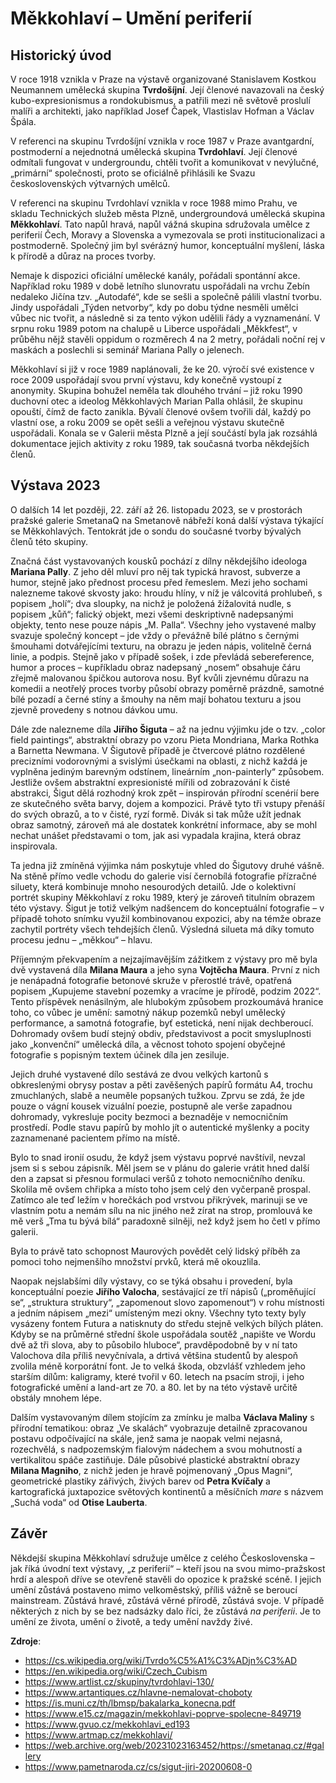 # Měkkohlaví – Umění periferií

## Historický úvod

V roce 1918 vznikla v Praze na výstavě organizované Stanislavem Kostkou Neumannem umělecká skupina **Tvrdošíjní**. Její členové navazovali na český kubo-expresionismus a rondokubismus, a patřili mezi ně světově proslulí malíři a architekti, jako například Josef Čapek, Vlastislav Hofman a Václav Špála.

V referenci na skupinu Tvrdošíjní vznikla v roce 1987 v Praze avantgardní, postmoderní a nejednotná umělecká skupina **Tvrdohlaví**. Její členové odmítali fungovat v undergroundu, chtěli tvořit a komunikovat v nevýlučné, „primární“ společnosti, proto se oficiálně přihlásili ke Svazu československých výtvarných umělců.

V referenci na skupinu Tvrdohlaví vznikla v roce 1988 mimo Prahu, ve skladu Technických služeb města Plzně, undergroundová umělecká skupina **Měkkohlaví**. Tato napůl hravá, napůl vážná skupina sdružovala umělce z periferií Čech, Moravy a Slovenska a vymezovala se proti institucionalizaci a postmoderně. Společný jim byl svérázný humor, konceptuální myšlení, láska k přírodě a důraz na proces tvorby.

Nemaje k dispozici oficiální umělecké kanály, pořádali spontánní akce. Například roku 1989 v době letního slunovratu uspořádali na vrchu Zebín nedaleko Jičína tzv. „Autodafé“, kde se sešli a společně pálili vlastní tvorbu. Jindy uspořádali „Týden netvorby“, kdy po dobu týdne nesměli umělci vůbec nic tvořit, a následně si za tento výkon udělili řády a vyznamenání. V srpnu roku 1989 potom na chalupě u Liberce uspořádali „Měkkfest“, v průběhu nějž stavěli oppidum o rozměrech 4 na 2 metry, pořádali noční rej v maskách a poslechli si seminář Mariana Pally o jelenech.

Měkkohlaví si již v roce 1989 naplánovali, že ke 20. výročí své existence v roce 2009 uspořádají svou první výstavu, kdy konečně vystoupí z anonymity. Skupina bohužel neměla tak dlouhého trvání – již roku 1990 duchovní otec a ideolog Měkkohlavých Marian Palla ohlásil, že skupinu opouští, čímž de facto zanikla. Bývalí členové ovšem tvořili dál, každý po vlastní ose, a roku 2009 se opět sešli a veřejnou výstavu skutečně uspořádali. Konala se v Galerii města Plzně a její součástí byla jak rozsáhlá dokumentace jejich aktivity z roku 1989, tak současná tvorba někdejších členů.

## Výstava 2023

O dalších 14 let později, 22. září až 26. listopadu 2023, se v prostorách pražské galerie SmetanaQ na Smetanově nábřeží koná další výstava týkající se Měkkohlavých. Tentokrát jde o sondu do současné tvorby bývalých členů této skupiny.

Značná část vystavovaných kousků pochází z dílny někdejšího ideologa **Mariana Pally**. Z jeho děl mluví pro něj tak typická hravost, subverze a humor, stejně jako přednost procesu před řemeslem. Mezi jeho sochami nalezneme takové skvosty jako: hroudu hlíny, v níž je válcovitá prohlubeň, s popisem „holí“; dva sloupky, na nichž je položená žížalovitá nudle, s popisem „kůň“; falický objekt, mezi všemi deskriptivně nadepsanými objekty, tento nese pouze nápis „M. Palla“. Všechny jeho vystavené malby svazuje společný koncept – jde vždy o převážně bílé plátno s černými šmouhami dotvářejícími texturu, na obrazu je jeden nápis, volitelně černá linie, a podpis. Stejně jako v případě sošek, i zde převládá sebereference, humor a proces – kupříkladu obraz nadepsaný „nosem“ obsahuje čáru zřejmě malovanou špičkou autorova nosu. Byť kvůli zjevnému důrazu na komedii a neotřelý proces tvorby působí obrazy poměrně prázdně, samotné bílé pozadí a černé stíny a šmouhy na něm mají bohatou texturu a jsou zjevně provedeny s notnou dávkou umu.

Dále zde nalezneme díla **Jiřího Šiguta** – až na jednu výjimku jde o tzv. „color field paintings“, abstraktní obrazy po vzoru Pieta Mondriana, Marka Rothka a Barnetta Newmana. V Šigutově případě je čtvercové plátno rozdělené precizními vodorovnými a svislými úsečkami na oblasti, z nichž každá je vyplněna jediným barevným odstínem, lineárním „non-painterly“ způsobem. Jestliže ovšem abstraktní expresionisté mířili od zobrazování k čisté abstrakci, Šigut dělá rozhodný krok zpět – inspirován přírodní scenérií bere ze skutečného světa barvy, dojem a kompozici. Právě tyto tři vstupy přenáší do svých obrazů, a to v čisté, ryzí formě. Divák si tak může užít jednak obraz samotný, zároveň má ale dostatek konkrétní informace, aby se mohl nechat unášet představami o tom, jak asi vypadala krajina, která obraz inspirovala.

Ta jedna již zmíněná výjimka nám poskytuje vhled do Šigutovy druhé vášně. Na stěně přímo vedle vchodu do galerie visí černobílá fotografie přízračné siluety, která kombinuje mnoho nesourodých detailů. Jde o kolektivní portrét skupiny Měkkohlaví z roku 1989, který je zároveň titulním obrazem této výstavy. Šigut je totiž velkým nadšencem do konceptuální fotografie – v případě tohoto snímku využil kombinovanou expozici, aby na témže obraze zachytil portréty všech tehdejších členů. Výsledná silueta má díky tomuto procesu jednu – „měkkou“ – hlavu.

Příjemným překvapením a nejzajímavějším zážitkem z výstavy pro mě byla dvě vystavená díla **Milana Maura** a jeho syna **Vojtěcha Maura**. První z nich je nenápadná fotografie betonové skruže v přerostlé trávě, opatřená popisem „Kupujeme stavební pozemky a vracíme je přírodě, podzim 2022“. Tento příspěvek nenásilným, ale hlubokým způsobem prozkoumává hranice toho, co vůbec je umění: samotný nákup pozemků nebyl umělecký performance, a samotná fotografie, byť estetická, není nijak dechberoucí. Dohromady ovšem budí stejný obdiv, představivost a pocit smysluplnosti jako „konvenční“ umělecká díla, a věcnost tohoto spojení obyčejné fotografie s popisným textem účinek díla jen zesiluje.

Jejich druhé vystavené dílo sestává ze dvou velkých kartonů s obkreslenými obrysy postav a pěti zavěšených papírů formátu A4, trochu zmuchlaných, slabě a neuměle popsaných tužkou. Zprvu se zdá, že jde pouze o vágní kousek vizuální poezie, postupně ale verše zapadnou dohromady, vykresluje pocity bezmoci a beznaděje v nemocničním prostředí. Podle stavu papírů by mohlo jít o autentické myšlenky a pocity zaznamenané pacientem přímo na místě.

Bylo to snad ironií osudu, že když jsem výstavu poprvé navštívil, nevzal jsem si s sebou zápisník. Měl jsem se v plánu do galerie vrátit hned další den a zapsat si přesnou formulaci veršů z tohoto nemocničního deníku. Skolila mě ovšem chřipka a místo toho jsem celý den vyčerpaně prospal. Zatímco ale teď ležím v horečkách pod vrstvou přikrývek, marinuji se ve vlastním potu a nemám sílu na nic jiného než zírat na strop, promlouvá ke mě verš „Tma tu bývá bílá“ paradoxně silněji, než když jsem ho četl v přímo galerii.

Byla to právě tato schopnost Maurových povědět celý lidský příběh za pomoci toho nejmenšího množství prvků, která mě okouzlila.

Naopak nejslabšími díly výstavy, co se týká obsahu i provedení, byla konceptuální poezie **Jiřího Valocha**, sestávající ze tří nápisů („proměňující se“, „struktura struktury“, „zapomenout slovo zapomenout“) v rohu místnosti a jedním nápisem „mezi“ umísteným mezi okny. Všechny tyto texty byly vysázeny fontem Futura a natisknuty do středu stejně velkých bílých pláten. Kdyby se na průměrné střední škole uspořádala soutěž „napište ve Wordu dvě až tři slova, aby to působilo hluboce“, pravděpodobně by v ní tato Valochova díla příliš nevyčnívala, a drtivá většina studentů by alespoň zvolila méně korporátní font. Je to velká škoda, obzvlášť vzhledem jeho starším dílům: kaligramy, které tvořil v 60. letech na psacím stroji, i jeho fotografické umění a land-art ze 70. a 80. let by na této výstavě určitě obstály mnohem lépe.

Dalším vystavovaným dílem stojícím za zmínku je malba **Václava Maliny** s přírodní tematikou: obraz „Ve skalách“ vyobrazuje detailně zpracovanou postavu odpočívající na skále, jenž sama je naopak velmi nejasná, rozechvělá, s nadpozemským fialovým nádechem a svou mohutností a vertikalitou spáče zastiňuje. Dále působivé plastické abstraktní obrazy **Milana Magniho**, z nichž jeden je hravě pojmenovaný „Opus Magni“, geometrické plastiky zářivých, živých barev od **Petra Kvíčaly** a kartografická juxtapozice světových kontinentů a měsíčních _mare_ s názvem „Suchá voda“ od **Otise Lauberta**.

## Závěr
Někdejší skupina Měkkohlaví sdružuje umělce z celého Československa – jak říká úvodní text výstavy, „z periferií“ – kteří jsou na svou mimo-pražskost hrdí a alespoň dříve se otevřeně stavěli do opozice k pražské scéně. I jejich umění zůstává postaveno mimo velkoměstský, příliš vážně se beroucí mainstream. Zůstává hravé, zůstává věrné přírodě, zůstává svoje. V případě některých z nich by se bez nadsázky dalo říci, že zůstává _na periferii_. Je to umění ze života, umění o životě, a tedy umění navždy živé.


**Zdroje**:
  * https://cs.wikipedia.org/wiki/Tvrdo%C5%A1%C3%ADjn%C3%AD
  * https://en.wikipedia.org/wiki/Czech_Cubism
  * https://www.artlist.cz/skupiny/tvrdohlavi-130/
  * https://www.artantiques.cz/hlavne-nemalovat-choboty
  * https://is.muni.cz/th/lbmsp/bakalarka_konecna.pdf
  * https://www.e15.cz/magazin/mekkohlavi-poprve-spolecne-849719
  * https://www.gvuo.cz/mekkohlavi_ed193
  * https://www.artmap.cz/mekkohlavi/
  * https://web.archive.org/web/20231023163452/https://smetanaq.cz/#gallery
  * https://www.pametnaroda.cz/cs/sigut-jiri-20200608-0
  